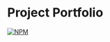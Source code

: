 # Project Portfolio
[![NPM](https://img.shields.io/npm/l/react)](https://github.com/bpedrohs/portfolio-projects/blob/master/LICENSE)
